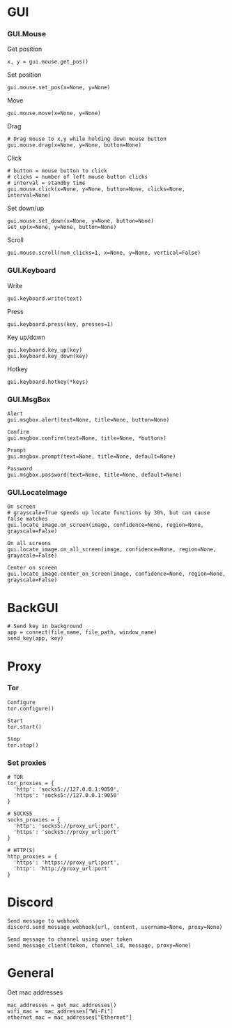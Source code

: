 # GUI
  ### GUI.Mouse
  Get position
  
    x, y = gui.mouse.get_pos()

  Set position
  
    gui.mouse.set_pos(x=None, y=None)
    
  Move
  
    gui.mouse.move(x=None, y=None)

  Drag
  
    # Drag mouse to x,y while holding down mouse button
    gui.mouse.drag(x=None, y=None, button=None)

  Click
  
    # button = mouse button to click
    # clicks = number of left mouse button clicks
    # interval = standby time
    gui.mouse.click(x=None, y=None, button=None, clicks=None, interval=None)

  Set down/up
  
    gui.mouse.set_down(x=None, y=None, button=None)
    set_up(x=None, y=None, button=None)

  Scroll
  
    gui.mouse.scroll(num_clicks=1, x=None, y=None, vertical=False)

  ### GUI.Keyboard
  Write
  
    gui.keyboard.write(text)
    
  Press
  
    gui.keyboard.press(key, presses=1)

  Key up/down
  
    gui.keyboard.key_up(key)
    gui.keyboard.key_down(key)

  Hotkey
  
    gui.keyboard.hotkey(*keys)

  ### GUI.MsgBox
    Alert
    gui.msgbox.alert(text=None, title=None, button=None)

    Confirm
    gui.msgbox.confirm(text=None, title=None, *buttons)

    Prompt
    gui.msgbox.prompt(text=None, title=None, default=None)

    Password
    gui.msgbox.password(text=None, title=None, default=None)

  ### GUI.LocateImage
    On screen
    # grayscale=True speeds up locate functions by 30%, but can cause false matches
    gui.locate_image.on_screen(image, confidence=None, region=None, grayscale=False)

    On all screens
    gui.locate_image.on_all_screen(image, confidence=None, region=None, grayscale=False)

    Center on screen
    gui.locate_image.center_on_screen(image, confidence=None, region=None, grayscale=False)


# BackGUI
    # Send key in background
    app = connect(file_name, file_path, window_name)
    send_key(app, key)


# Proxy
  ### Tor
    Configure
    tor.configure()

    Start
    tor.start()

    Stop
    tor.stop()

  ### Set proxies
    # TOR
    tor_proxies = {
      'http': 'socks5://127.0.0.1:9050',
      'https': 'socks5://127.0.0.1:9050'
    }
    
    # SOCKS5
    socks_proxies = {
      'http': 'socks5://proxy_url:port',
      'https': 'socks5://proxy_url:port'
    }

    # HTTP(S)
    http_proxies = {
      'https': 'https://proxy_url:port',
      'http': 'http://proxy_url:port'
    }

    
# Discord
    Send message to webhook
    discord.send_message_webhook(url, content, username=None, proxy=None)

    Send message to channel using user token
    send_message_client(token, channel_id, message, proxy=None)


# General
  Get mac addresses
  
    mac_addresses = get_mac_addresses()
    wifi_mac =  mac_addresses["Wi-Fi"]
    ethernet_mac = mac_addresses["Ethernet"]
